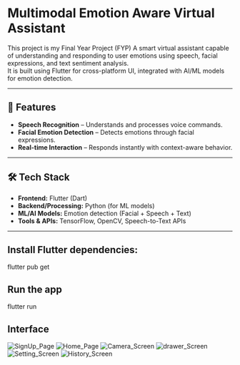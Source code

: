 # Multimodal Emotion Aware Virtual Assistant

This project is my Final Year Project (FYP) A smart virtual assistant capable of understanding and responding to user emotions using speech, facial expressions, and text sentiment analysis.  
It is built using Flutter for cross-platform UI, integrated with AI/ML models for emotion detection.

---

## 🚀 Features
- **Speech Recognition** – Understands and processes voice commands.
- **Facial Emotion Detection** – Detects emotions through facial expressions.
- **Real-time Interaction** – Responds instantly with context-aware behavior.

---

## 🛠️ Tech Stack
- **Frontend:** Flutter (Dart)
- **Backend/Processing:** Python (for ML models)
- **ML/AI Models:** Emotion detection (Facial + Speech + Text)
- **Tools & APIs:** TensorFlow, OpenCV, Speech-to-Text APIs

---
## Install Flutter dependencies:
flutter pub get


## Run the app
flutter run

## Interface
![SignUp_Page](https://github.com/user-attachments/assets/9a416c8c-ca8b-4069-846b-2607ac52d427)
![Home_Page](https://github.com/user-attachments/assets/cfd505ca-0c16-477c-ae31-a74214525e61)
![Camera_Screen](https://github.com/user-attachments/assets/6e098627-406c-4c36-8636-319f86b4c45d)
![drawer_Screen](https://github.com/user-attachments/assets/61e675a8-4bdb-4e54-b848-5a9b099dd043)
![Setting_Screen](https://github.com/user-attachments/assets/6731875b-89c3-4950-81d5-c3b823c33c34)
![History_Screen](https://github.com/user-attachments/assets/050adf83-05c6-421b-85cb-93a74b743301)

